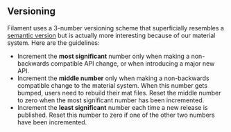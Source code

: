 ## Versioning

Filament uses a 3-number versioning scheme that superficially resembles a [semantic
version](https://semver.org/) but is actually more interesting because of our material system. Here
are the guidelines:

- Increment the **most significant** number only when making a non-backwards compatible API change,
  or when introducing a major new API.
- Increment the **middle number** only when making a non-backwards compatible change to the material
  system. When this number gets bumped, users need to rebuild their mat files. Reset the middle
  number to zero when the most significant number has been incremented.
- Increment the **least significant** number each time a new release is published. Reset this number
  to zero if one of the other two numbers have been incremented.

